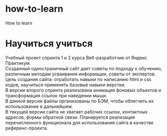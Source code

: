 # how-to-learn
How to learn
# Научиться учиться

Учебный проект спринта 1 и 2 курса Веб-разработчик от Яндекс Практикум.  
Созданный одностраничный сайт дает советы по подходу к обучению, различным методам усваивания информации, советы от экспертов.  
Цель создания сайта: отработать навыки по написанию html и css кодов, научиться применять базовые навыки верстки.  
В версии второго спринта реализована анимация фоновых объектов и трансформация ссылок при наведении мыши.  
В данной версии файлы организованы по БЭМ, чтобы облегчить их использование в дальнейшем.  
В текущей версии сайта не хватает рабочих ссылок, контактных адресов, формы обратной связи. Планируется реализация перечисленного функционала для использования сайта в качестве референс-проекта.  

